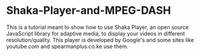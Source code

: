 # Shaka-Player-and-MPEG-DASH
This is a tutorial meant to show how to use Shaka Player, an open source JavaScript library for adaptive media, to display your videos in different resolution/quality. This player is developed by Google's and some sites like youtube.com and spearmanplus.co.ke use them.
